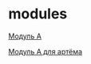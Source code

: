 # modules

<a href="./MODULE_A.md">Модуль А</a>

<a href="./MODULE_A_ARTEM.md">Модуль А для артёма</a>
